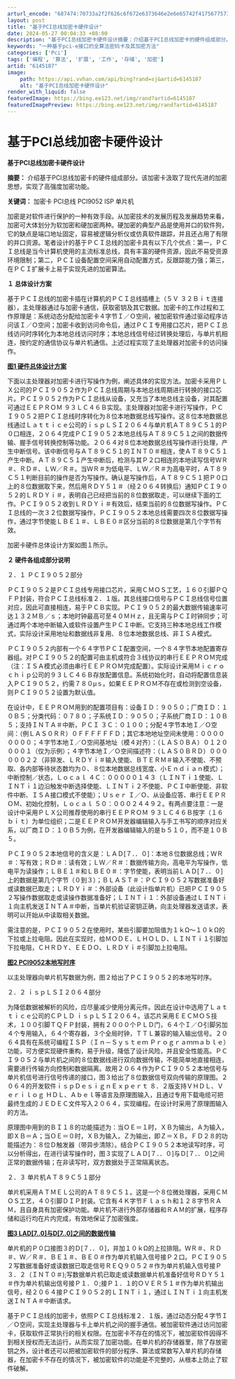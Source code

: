 ```yaml
---
arturl_encode: "687474:70733a2f2f626c6f672e6373646e2e6e65742f417567757364:692f61727469636c652f64657461696c732f36313435313837"
layout: post
title: "基于PCI总线加密卡硬件设计"
date: 2024-05-27 00:04:33 +08:00
description: "基于PCI总线加密卡硬件设计摘要：介绍基于PCI总线加密卡的硬件组成部分。该加密卡汲取了现代先进的加"
keywords: "一种基于pci-e接口的全算法密码卡及其加密方法"
categories: ['Pci']
tags: ['编程', '算法', '扩展', '工作', '存储', '加密']
artid: "6145187"
image:
    path: https://api.vvhan.com/api/bing?rand=sj&artid=6145187
    alt: "基于PCI总线加密卡硬件设计"
render_with_liquid: false
featuredImage: https://bing.ee123.net/img/rand?artid=6145187
featuredImagePreview: https://bing.ee123.net/img/rand?artid=6145187
---
```


# 基于PCI总线加密卡硬件设计

**基于PCI总线加密卡硬件设计**

**摘要：**
介绍基于PCI总线加密卡的硬件组成部分。该加密卡汲取了现代先进的加密思想，实现了高强度加密功能。

**关键词：**
加密卡 PCI总线 PCI9052 ISP 单片机

加密是对软件进行保护的一种有效手段。从加密技术的发展历程及发展趋势来看，加密可大体划分为软加密和硬加密两种。硬加密的典型产品是使用并口的软件狗，它的缺点是端口地址固定，容易被逻辑分析仪或仿真软件跟踪，并且还占用了有限的并口资源。笔者设计的基于ＰＣＩ总线的加密卡具有以下几个优点：第一，ＰＣＩ总线是当今计算机使用的主流标准总线，具有丰富的硬件资源，因此不易受资源环境限制；第二，ＰＣＩ设备配置空间采用自动配置方式，反跟踪能力强；第三，在ＰＣＩ扩展卡上易于实现先进的加密算法。

**１ 总体设计方案**

基于ＰＣＩ总线的加密卡插在计算机的ＰＣＩ总线插槽上（５Ｖ ３２Ｂｉｔ连接器），主处理器通过与加密卡通信，获取密钥及其它数据。加密卡的工作过程和工作原理是：系统动态分配给加密卡４字节Ｉ／Ｏ空间，被加密软件通过驱动程序访问该Ｉ／Ｏ空间；加密卡收到访问命令后，通过ＰＣＩ专用接口芯片，把ＰＣＩ总线访问时序转化为本地总线访问时序；本地总线信号经过转换处理后，与单片机相连，按约定的通信协议与单片机通信。上述过程实现了主处理器对加密卡的访问操作。
  
  
**[图1 硬件总体设计方案](http://www.avrw.com/article/pic/2006729183643734.gif)**
  
  


下面以主处理器对加密卡进行写操作为例，阐述具体的实现方法。加密卡采用ＰＬＸ公司的ＰＣＩ９０５２作为ＰＣＩ总线周期与本地总线周期进行转换的接口芯片。ＰＣＩ９０５２作为ＰＣＩ总线从设备，又充当了本地总线主设备，对其配置可通过ＥＥＰＲＯＭ ９３ＬＣ４６Ｂ实现。主处理器对加密卡进行写操作，ＰＣＩ９０５２把ＰＣＩ总线时序转化为８位本地数据总线写操作。这８位本地数据总线通过Ｌａｔｔｉｃｅ公司的ｉｓｐＬＳＩ２０６４与单片机ＡＴ８９Ｃ５１的Ｐ０口相连，２０６４完成ＰＣＩ９０５２本地总线与ＡＴ８９Ｃ５１之间的数据传输、握手信号转换控制等功能。２０６４对８位本地数据总线写操作进行处理，产生中断信号。该中断信号与ＡＴ８９Ｃ５１的ＩＮＴ０＃相连，使ＡＴ８９Ｃ５１产生中断。ＡＴ８９Ｃ５１产生中断后，检测与其Ｐ２口相连的本地读写信号ＷＲ＃、ＲＤ＃、ＬＷ／Ｒ＃。当ＷＲ＃为低电平、ＬＷ／Ｒ＃为高电平时，ＡＴ８９Ｃ５１判断目前的操作是否为写操作。确认是写操作后，ＡＴ８９Ｃ５１把Ｐ０口上的８位数据取下来，然后用ＲＤＹ５１＃（经２０６４转换后）通知ＰＣＩ９０５２的ＬＲＤＹｉ＃，表明自己已经把当前的８位数据取走，可以继续下面的工作。ＰＣＩ９０５２收到ＬＲＤＹｉ＃有效后，结束当前的８位数据写操作。ＰＣＩ总线的一次３２位数据写操作，ＰＣＩ９０５２本地总线需要四次８位数据写操作，通过字节使能ＬＢＥ１＃、ＬＢＥ０＃区分当前的８位数据是第几个字节有效。

加密卡硬件总体设计方案如图１所示。

**２ 硬件各组成部分说明**

２．１ ＰＣＩ９０５２部分

ＰＣＩ９０５２是ＰＣＩ总线专用接口芯片，采用ＣＭＯＳ工艺，１６０引脚ＰＱＦＰ封装，符合ＰＣＩ总线标准２．１版。其总线接口信号与ＰＣＩ总线信号位置对应，因此可直接相连，易于ＰＣＢ实现。ＰＣＩ９０５２的最大数据传输速率可达１３２ＭＢ／ｓ；本地时钟最高可至４０ＭＨｚ，且无需与ＰＣＩ时钟同步；可通过两个本地中断输入或软件设置产生ＰＣＩ中断。它支持三种本地总线工作模式，实际设计采用地址和数据线非复用、８位本地数据总线、非ＩＳＡ模式。

ＰＣＩ９０５２内部有一个６４字节ＰＣＩ配置空间，一个８４字节本地配置寄存器组。对ＰＣＩ９０５２的配置可由主机或符合３线协议的串行ＥＥＰＲＯＭ完成（注：ＩＳＡ模式必须由串行ＥＥＰＲＯＭ完成配置）。实际设计采用Ｍｉｃｒｏｃｈｉｐ公司的９３ＬＣ４６Ｂ存放配置信息。系统初始化时，自动将配置信息装入ＰＣＩ９０５２，约需７８０μｓ。如果ＥＥＰＲＯＭ不存在或检测到空设备，则ＰＣＩ９０５２设置为默认值。

在设计中，ＥＥＰＲＯＭ用到的配置项目有：设备ＩＤ：９０５０；厂商ＩＤ：１０Ｂ５；分类代码：０７８０；子系统ＩＤ：９０５０；子系统厂商ＩＤ：１０Ｂ５；支持ＩＮＴＡ＃中断，ＰＣＩ ３Ｃ：０１００；分配４字节本地Ｉ／Ｏ空间：（例ＬＡＳ０ＲＲ）０ＦＦＦＦＦＦＤ；其它本地地址空间未使用：００００００００；４字节本地Ｉ／Ｏ空间基地址（模４对齐）：（ＬＡＳ０ＢＡ）０１２００００１（仅为示例）；４字节本地Ｉ／Ｏ空间描述符：（ＬＡＳ０ＢＲＤ）００００００２２（非猝发、ＬＲＤＹｉ＃输入使能、ＢＴＥＲＭ＃输入不使能、不预取、各内部等待状态数均为０、８位本地数据总线宽度、小Ｅｎｄｉａｎ模式）；中断控制／状态，Ｌｏｃａｌ ４Ｃ：０００００１４３（ＬＩＮＴｉ１使能、ＬＩＮＴｉ１边沿触发中断选择使能、ＬＩＮＴｉ２不使能、ＰＣＩ中断使能、非软件中断、ＩＳＡ接口模式不使能）；Ｕｓｅｒ Ｉ／Ｏ、从设备应答、串行ＥＥＰＲＯＭ、初始化控制，Ｌｏｃａｌ ５０：０００２４４９２。有两点要注意：一是设计中采用ＰＬＸ公司推荐使用的串行ＥＥＰＲＯＭ ９３ＬＣ４６Ｂ按字（１６ ｂｉｔ）为单位组织；二是ＥＥＰＲＯＭ开发器编辑输入与手工书写的顺序对应关系，以厂商ＩＤ：１０Ｂ５为例，在开发器编辑输入的是ｂ５１０，而不是１０Ｂ５。

ＰＣＩ９０５２本地信号的含义是：ＬＡＤ[７．．０]：本地８位数据总线；ＷＲ＃：写有效；ＲＤ＃：读有效；ＬＷ／Ｒ＃：数据传输方向，高电平为写操作，低电平为读操作；ＬＢＥ１＃和ＬＢＥ０＃：字节使能，表明当前ＬＡＤ[７．．０]上的数据是第几个字节（０到３）；ＢＬＡＳＴ＃：ＰＣＩ９０５２写数据准备好或读数据已取走；ＬＲＤＹｉ＃：外部设备（此设计指单片机）已把ＰＣＩ９０５２写操作数据取走或读操作数据准备好；ＬＩＮＴｉ１：外部设备通过ＬＩＮＴｉ１向主机发送ＩＮＴＡ＃中断，当单片机验证密钥正确，向主处理器发送请求，表明可以开始从中读取相关数据。

需注意的是，ＰＣＩ９０５２在使用时，某些引脚要加阻值为１ｋΩ～１０ｋΩ的下拉或上拉电阻。因此在实现时，给ＭＯＤＥ、ＬＨＯＬＤ、ＬＩＮＴｉ１引脚加下拉电阻，ＣＨＲＤＹ、ＥＥＤＯ、ＬＲＤＹｉ＃引脚加上拉电阻。
  
  
**[图2 PCI9052本地写时序](http://www.avrw.com/article/pic/2006729183644580.gif)**
  
  


以主处理器向单片机写数据为例，图２给出了ＰＣＩ９０５２的本地写时序。

２．２ ｉｓｐＬＳＩ２０６４部分

为降低数据被解析的风险，应尽量减少使用分离元件。因此在设计中选用了Ｌａｔｔｉｃｅ公司的ＣＰＬＤ ｉｓｐＬＳＩ２０６４。该芯片采用ＥＥＣＭＯＳ技术，１００引脚ＴＱＦＰ封装，拥有２０００个ＰＬＤ门，６４个Ｉ／Ｏ引脚另加４个专用输入，６４个寄存器，３个全局时钟，ＴＴＬ兼容的输入输出信号。２０６４具有在系统可编程ＩＳＰ（Ｉｎ－Ｓｙｓｔｅｍ Ｐｒｏｇｒａｍｍａｂｌｅ）功能，可方便实现硬件重构，易于升级，降低了设计风险，并且安全性能高。ＰＣＩ９０５２与单片机之间的８位数据线进行双向数据传输，不能简单地直接相连，需要进行传输方向控制和数据隔离。故用２０６４作为ＰＣＩ９０５２本地信号与单片机信号进行信号传递的接口，图３给出了８位数据信号双向传输的原理图。２０６４的开发软件ｉｓｐＤｅｓｉｇｎＥｘｐｅｒｔ ８．２版支持ＶＨＤＬ、Ｖｅｒｉｌｏｇ ＨＤＬ、Ａｂｅｌ等语言及原理图输入，且通过专用下载电缆可把最终生成的ＪＥＤＥＣ文件写入２０６４，实现编程。在设计时采用了原理图输入的方法。

原理图中用到的ＢＩ１８的功能描述为：当ＯＥ＝１时，ＸＢ为输出，Ａ为输入，即ＸＢ＝Ａ；当ＯＥ＝０时，ＸＢ为输入，Ｚ为输出，即Ｚ＝ＸＢ。ＦＤ２８的功能描述为：８位Ｄ触发器（带异步清除）。结合ＰＣＩ９０５２本地读写时序，可以分析得出，在进行读写操作时，图３实现了ＬＡＤ[７．．０]与Ｄ[７．．０]之间正常的数据传输；在非读写时，双方数据处于正常隔离状态。

２．３ 单片机ＡＴ８９Ｃ５１部分

单片机采用ＡＴＭＥＬ公司的ＡＴ８９Ｃ５１。这是一个８位微处理器，采用ＣＭＯＳ工艺，４０引脚ＤＩＰ封装。它含有４Ｋ字节Ｆｌａｓｈ和１２８字节ＲＡＭ，且自身具有加密保护功能。单片机不进行外部存储器和ＲＡＭ的扩展，程序存储和运行均在片内完成，有效地保证了加密强度。
  
  
**[图3 LAD[7..0]与D[7..0]之间的数据传输](http://www.avrw.com/article/pic/2006729183644621.gif)**
  
  


单片机的Ｐ０口接图３的Ｄ[７．．０]，并加１０ｋΩ的上拉排阻。ＷＲ＃、ＲＤ＃、Ｗ／Ｒ＃、ＢＥ１＃、ＢＥ０＃作为单片机输入信号接Ｐ２口。ＰＣＩ９０５２写数据准备好或读数据已取走信号ＲＥＱ９０５２＃作为单片机输入信号接Ｐ３．２（ＩＮＴ０＃);写数据单片机已取走或读数据单片机准备好信号ＲＤＹ５１＃作为单片机输出信号接Ｐ１．０;接Ｐ１．１的ＯＶＥＲ５１＃作为单片机输出信号，经２０６４接ＰＣＩ９０５２的ＬＩＮＴｉ１，通过ＬＩＮＴｉ１向主机发送ＩＮＴＡ＃中断请求。

基于ＰＣＩ总线的加密卡，依照ＰＣＩ总线标准２．１版，通过动态分配４字节Ｉ／Ｏ空间，实现主处理器与卡上单片机之间的握手通信。被加密软件通过访问加密卡，获取软件正常执行的相关权限。在加密卡不存在的情况下，被加密软件因得不到相关授权而无法运行，从而实现了加密功能。在单片机的存储器里，除了存放密钥之外，设计者还可以把被加密软件的部分程序、算法或常数写入单片机的存储器，在加密卡不存在的情况下，被加密软件的功能是不完整的，从根本上防止了软件破解。